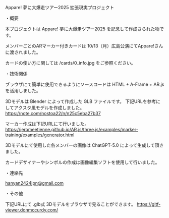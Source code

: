 Appare! 夢に大爆走ツアー2025 拡張現実プロジェクト

・概要

本プロジェクトは  Appare! 夢に大爆走ツアー2025 を記念して作成さられた物です。

メンバーごとのARマーカー付きカードは 10/13（月）広島公演にてAppare!さんに渡されました。

カードの使い方に関しては /cards/0_info.jpg をご参照ください。

・技術関係

ブラウザにて簡単に使用できるようにソースコードは HTML + A-Frame + AR.js を活用しました。

3Dモデルは Blender によって作成した GLB ファイルです。
下記URLを参考にしてアクスタ風モデルを作成しました。
<https://note.com/nostoa22/n/n25c5eba27b37>

マーカー作成は下記URLにて行いました。
<https://jeromeetienne.github.io/AR.js/three.js/examples/marker-training/examples/generator.html>

3Dモデルにて使用した各メンバーの画像は ChatGPT-5.0 によって生成して頂きました。

カードデザイナーやシンボルの作成は画像編集ソフトを使用して行いました。

・連絡先

hanyan2424jpn@gmail.com

・その他

下記URLにて .glb式 3Dモデルをブラウザで見ることができます。
<https://gltf-viewer.donmccurdy.com/>
